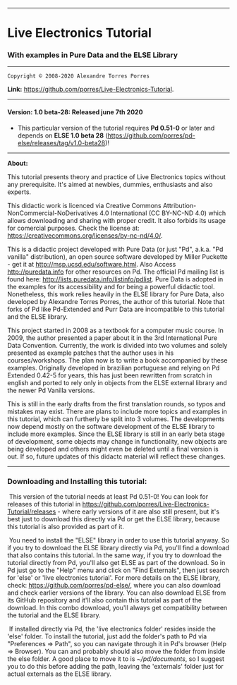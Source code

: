 --------------------------------------------------------------------------

# Live Electronics Tutorial

### With examples in Pure Data and the ELSE Library

--------------------------------------------------------------------------

	Copyright © 2008-2020 Alexandre Torres Porres

**Link:** <https://github.com/porres/Live-Electronics-Tutorial>.

--------------------------------------------------------------------------

#### Version: 1.0 beta-28: Released june 7th 2020

 - This particular version of the tutorial requires **Pd 0.51-0** or later and depends on **ELSE 1.0 beta 28** (https://github.com/porres/pd-else/releases/tag/v1.0-beta28)! 

--------------------------------------------------------------------------

**About:**

This tutorial presents theory and practice of Live Electronics topics without any prerequisite. It's aimed at newbies, dummies, enthusiasts and also experts. 

This didactic work is licenced via Creative Commons Attribution-NonCommercial-NoDerivatives 4.0 International (CC BY-NC-ND 4.0) which allows downloading and sharing with proper credit. It also forbids its usage for comercial purposes. Check the license at: <https://creativecommons.org/licenses/by-nc-nd/4.0/>.


   This is a didactic project developed with Pure Data (or just "Pd", a.k.a. "Pd vanilla" distribution), an open source software developed by Miller Puckette - get it at <http://msp.ucsd.edu/software.html>. Also Access <http://puredata.info> for other resources on Pd. The official Pd mailing list is found here: <http://lists.puredata.info/listinfo/pdlist>. Pure Data is adopted  in the examples for its accessibility and for being a powerful didactic tool. Nonetheless, this work relies heavily in the ELSE library for Pure Data, also developed by Alexandre Torres Porres, the author of this tutorial. Note that forks of Pd like Pd-Extended and Purr Data are incompatible to this tutorial and the ELSE library.

   This project started in 2008 as a textbook for a computer music course. In 2009, the author presented a paper about it in the 3rd International Pure Data Convention. Currently, the work is divided into two volumes and solely presented as example patches that the author uses in his courses/workshops. The plan now is to write a book accompanied by these examples. Originally developed in brazilian portuguese and relying on Pd Extended 0.42-5 for years, this has just been rewritten from scratch in english and ported to rely only in objects from the ELSE external library and the newer Pd Vanilla versions.

   This is still in the early drafts from the first translation rounds, so typos and mistakes may exist. There are plans to include more topics and examples in this tutorial, which can furtherly be split into 3 volumes. The developments now depend mostly on the software development of the ELSE library to include more examples. Since the ELSE library is still in an early beta stage of development, some objects may change in functionality, new objects are being developed and others might even be deleted until a final version is out. If so, future updates of this didactc material will reflect these changes.  

--------------------------------------------------------------------------

   ### Downloading and Installing this tutorial:

​	This version of the tutorial needs at least Pd 0.51-0! You can look for releases of this tutorial in https://github.com/porres/Live-Electronics-Tutorial/releases - where early versions of it are also still present, but it's best just to download this directly via Pd or get the ELSE library, because this tutorial is also provided as part of it.

​	You need to install the "ELSE" library in order to use this tutorial anyway. So if you try to download the ELSE library directly via Pd, you'll find a download that also contains this tutorial. In the same way, if you try to download the tutorial directly from Pd, you'll also get ELSE as part of the download. So in Pd just go to the "Help" menu and click on "Find Externals", then just search for 'else' or 'live electronics tutorial'. For more details on the ELSE library, check: <https://github.com/porres/pd-else/>, where you can also download and check earlier versions of the library. You can also download ELSE from its GitHub repository and it'll also contain this tutorial as part of the download. In this combo download, you'll always get compatibility between the tutorial and the ELSE library.

​	If installed directly via Pd, the 'live electronics folder' resides inside the 'else' folder. To install the tutorial, just add the folder's path to Pd via "Preferences => Path", so you can navigate through it in Pd's browser (Help => Browser). You can and probably should also move the folder from inside the else folder. A good place to move it to is *~/pd/documents*, so I suggest you to do this before adding the path, leaving the 'externals' folder just for actual externals as the ELSE library.